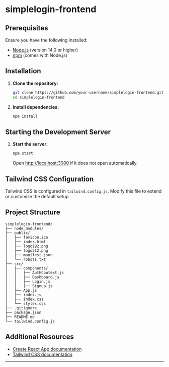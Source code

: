 # simplelogin-frontend

## Prerequisites

Ensure you have the following installed:
- [Node.js](https://nodejs.org/) (version 14.0 or higher)
- [npm](https://www.npmjs.com/) (comes with Node.js)

## Installation

1. **Clone the repository:**
   ```sh
   git clone https://github.com/your-username/simplelogin-frontend.git
   cd simplelogin-frontend
   ```

2. **Install dependencies:**
   ```sh
   npm install
   ```

## Starting the Development Server

1. **Start the server:**
   ```sh
   npm start
   ```
   Open [http://localhost:3000](http://localhost:3000) if it does not open automatically.

## Tailwind CSS Configuration

Tailwind CSS is configured in `tailwind.config.js`. Modify this file to extend or customize the default setup.

## Project Structure

```
simplelogin-frontend/
├── node_modules/
├── public/
│   ├── favicon.ico
│   ├── index.html
│   ├── logo192.png
│   ├── logo512.png
│   ├── manifest.json
│   └── robots.txt
├── src/
│   ├── components/
│   │   ├── AuthContext.js
│   │   ├── Dashboard.js
│   │   ├── Login.js
│   │   ├── Signup.js
│   ├── App.js
│   ├── index.js
│   ├── index.css
│   └── styles.css
├── .gitignore
├── package.json
├── README.md
└── tailwind.config.js
```

## Additional Resources

- [Create React App documentation](https://create-react-app.dev/docs/getting-started/)
- [Tailwind CSS documentation](https://tailwindcss.com/docs)

---
